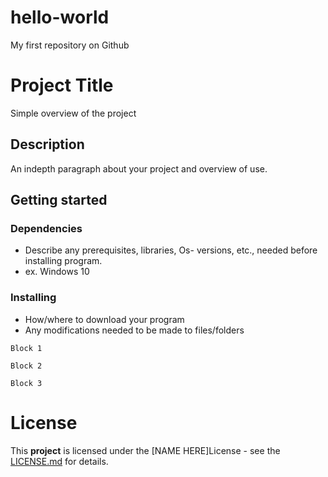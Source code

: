 # hello-world
My first repository on Github

# Project Title

Simple overview of the project

## Description

An indepth paragraph about your project and overview of use.

## Getting started
### Dependencies
 - Describe any prerequisites, libraries, Os- versions, etc., needed before installing program.
 - ex. Windows 10

### Installing
 - How/where to download your program
 - Any modifications needed to be made to files/folders

```
Block 1
```

```
Block 2
```

```
Block 3
```
# License
This **project** is licensed under the [NAME HERE]License - see the [LICENSE.md](LICENSE.md) for details.
 
